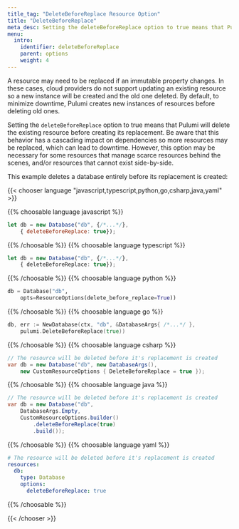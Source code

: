 ```yaml
---
title_tag: "DeleteBeforeReplace Resource Option"
title: "DeleteBeforeReplace"
meta_desc: Setting the deleteBeforeReplace option to true means that Pulumi will delete the existing resource before creating its replacement.
menu:
  intro:
    identifier: deleteBeforeReplace
    parent: options
    weight: 4
---
```


A resource may need to be replaced if an immutable property changes. In these cases, cloud providers do not support updating an existing resource so a new instance will be created and the old one deleted. By default, to minimize downtime, Pulumi creates new instances of resources before deleting old ones.

Setting the `deleteBeforeReplace` option to true means that Pulumi will delete the existing resource before creating its replacement. Be aware that this behavior has a cascading impact on dependencies so more resources may be replaced, which can lead to downtime. However, this option may be necessary for some resources that manage scarce resources behind the scenes, and/or resources that cannot exist side-by-side.

This example deletes a database entirely before its replacement is created:

{{< chooser language "javascript,typescript,python,go,csharp,java,yaml" >}}

{{% choosable language javascript %}}

```javascript
let db = new Database("db", {/*...*/},
    { deleteBeforeReplace: true});
```

{{% /choosable %}}
{{% choosable language typescript %}}

```typescript
let db = new Database("db", {/*...*/},
    { deleteBeforeReplace: true});
```

{{% /choosable %}}
{{% choosable language python %}}

```python
db = Database("db",
    opts=ResourceOptions(delete_before_replace=True))
```

{{% /choosable %}}
{{% choosable language go %}}

```go
db, err := NewDatabase(ctx, "db", &DatabaseArgs{ /*...*/ },
    pulumi.DeleteBeforeReplace(true))
```

{{% /choosable %}}
{{% choosable language csharp %}}

```csharp
// The resource will be deleted before it's replacement is created
var db = new Database("db", new DatabaseArgs(),
    new CustomResourceOptions { DeleteBeforeReplace = true });
```

{{% /choosable %}}
{{% choosable language java %}}

```java
// The resource will be deleted before it's replacement is created
var db = new Database("db",
    DatabaseArgs.Empty,
    CustomResourceOptions.builder()
        .deleteBeforeReplace(true)
        .build());
```

{{% /choosable %}}
{{% choosable language yaml %}}

```yaml
# The resource will be deleted before it's replacement is created
resources:
  db:
    type: Database
    options:
      deleteBeforeReplace: true
```

{{% /choosable %}}

{{< /chooser >}}
